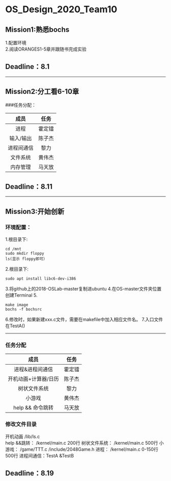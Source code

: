 # OS_Design_2020_Team10

## Mission1:熟悉bochs
1.配置环境  
2.阅读ORANGES1-5章并跟随书完成实验  

## Deadline：8.1

---------

  

## Mission2:分工看6-10章

###任务分配：  

|  成员   | 任务 |
|  :----:  | :----:  |
| 进程  | 霍定镭 |
| 输入/输出  | 陈子杰 |
| 进程间通信  | 黎力 |
| 文件系统  | 黄伟杰 |
| 内存管理  | 马天放 |

## Deadline：8.11


------

## Mission3:开始创新

### 环境配置：
1.根目录下:
```
cd /mnt
sudo mkdir floppy
ls(显示 floppy即可）
```
2.根目录下:
``` 
sudo apt install libc6-dev-i386
```
3.将github上的2018-OSLab-master复制进ubuntu
4.在OS-master文件夹位置创建Terminal
5.
```
make image
bochs -f bochsrc
```

6.修改时，如果新建xxx.c文件，需要在makefile中加入相应文件名。
7.入口文件在TestA()

---------
### 任务分配


|  成员   | 任务 |
|  :----:  | :----:  |
| 进程&进程间通信  | 霍定镭 |
| 开机动画+计算器/日历  | 陈子杰 |
| 树状文件系统  | 黎力 |
| 小游戏  | 黄伟杰 |
| help && 命令跳转  | 马天放 |


### 修改文件目录
开机动画	/lib/ls.c	
help &&跳转： /kernel/main.c 200行
树状文件系统： /kernel/main.c 500行
小游戏：	/game/TTT.c	/include/2048Game.h
进程： /kernel/main.c 0-150行	500行
进程间通信：TestA &TestB


## Deadline：8.19
